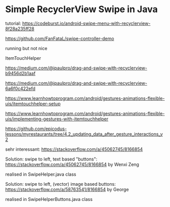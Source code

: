# Simple RecyclerView Swipe in Java

tutorial: https://codeburst.io/android-swipe-menu-with-recyclerview-8f28a235ff28

https://github.com/FanFataL/swipe-controller-demo

running but not nice

ItemTouchHelper

https://medium.com/@ipaulpro/drag-and-swipe-with-recyclerview-b9456d2b1aaf

https://medium.com/@ipaulpro/drag-and-swipe-with-recyclerview-6a6f0c422efd

https://www.learnhowtoprogram.com/android/gestures-animations-flexible-uis/itemtouchhelper-setup

https://www.learnhowtoprogram.com/android/gestures-animations-flexible-uis/implementing-gestures-with-itemtouchhelper

https://github.com/epicodus-lessons/myrestaurants/tree/4.2_updating_data_after_gesture_interactions_v2

sehr interessant: https://stackoverflow.com/a/45062745/8166854

Solution: swipe to left, text based "buttons": https://stackoverflow.com/a/45062745/8166854 by Wenxi Zeng

realised in SwipeHelper.java class

Solution: swipe to left, (vector) image based buttons: https://stackoverflow.com/a/58763541/8166854 by George

realised in SwipeHelperButtons.java class

